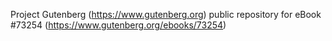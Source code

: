 Project Gutenberg (https://www.gutenberg.org) public repository for
eBook #73254 (https://www.gutenberg.org/ebooks/73254)
